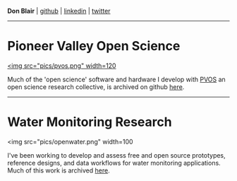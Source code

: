  
**Don Blair** | [github](http://github.com/dwblair) | [linkedin](www.linkedin.com/in/donald-blair-6060145
) | [twitter](http://twitter.com/donwblair)

-----

# Pioneer Valley Open Science 

<a href="https://github.com/p-v-o-s/"><img src="pics/pvos.png" width=120 </img></a>

Much of the 'open science' software and hardware I develop with [PVOS](http://pvos.org) an open science research collective, is archived on github [here](https://github.com/p-v-o-s/). 

-----

# Water Monitoring Research

<img src="pics/openwater.png" width=100</img>

I've been working to develop and assess free and open source prototypes, reference designs, and data workflows for water monitoring applications. Much of this work is archived [here](https://github.com/openwaterproject).  
